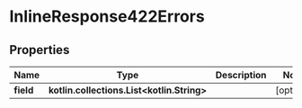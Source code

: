 
# InlineResponse422Errors

## Properties
Name | Type | Description | Notes
------------ | ------------- | ------------- | -------------
**field** | **kotlin.collections.List&lt;kotlin.String&gt;** |  |  [optional]



